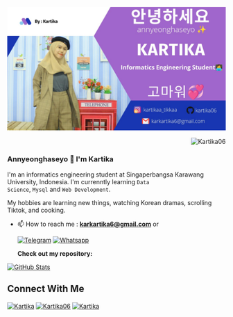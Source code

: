 ![Banner](./Tika.jpeg)
<p align="right"> <img src="https://komarev.com/ghpvc/?username=Kartika06&label=Profile%20views&color=0e75b6&style=flat" alt="Kartika06" /> </p>

### Annyeonghaseyo 👋 I'm Kartika

I'm an informatics engineering student at Singaperbangsa Karawang University, Indonesia. I'm currenntly learning <code>Data Science</code>, <code>Mysql</code> and <code>Web Development</code>.

My hobbies are learning new things, watching Korean dramas, scrolling Tiktok, and cooking.

- 📫 How to reach me : **karkartika6@gmail.com** or

  [![Telegram](https://img.shields.io/badge/Telegram-2CA5E0?style=for-the-badge&logo=telegram&logoColor=white)](https://t.me/Tikaaaa6)
  [![Whatsapp](https://img.shields.io/badge/WhatsApp-25D366?style=for-the-badge&logo=whatsapp&logoColor=white)](https://wa.me/+6285900028787)
  
  __Check out my repository:__

<div>
  <p>
    <a href="https://github.com/Kartika06/Praktikum-PBW">
      <img src="https://github-readme-stats.vercel.app/api/pin/?username=Kartika06&repo=Praktikum-PBW" alt="GitHub Stats" />
    </a>
  </p>
</div>

## Connect With Me
<p align="left">
<a href="https://www.facebook.com/Kartiika06" target="blank"><img align="center" src="https://raw.githubusercontent.com/Kartika/github-profile-readme-generator/master/src/images/icons/Social/facebook.svg" alt="Kartika" height="30" width="40" /></a>
<a href="https://instagram.com/kartikaa_tikkaa" target="blank"><img align="center" src="https://raw.githubusercontent.com/Kartika/github-profile-readme-generator/master/src/images/icons/Social/instagram.svg" alt="Kartika06" height="30" width="40" /></a>
<a href="https://youtube.com/channel/UCjfxhTOITDL3SWFmBuVEV5g" target="blank"><img align="center" src="https://raw.githubusercontent.com/Kartika/github-profile-readme-generator/master/src/images/icons/Social/youtube.svg" alt="Kartika" height="30" width="40" /></a>
</p>
